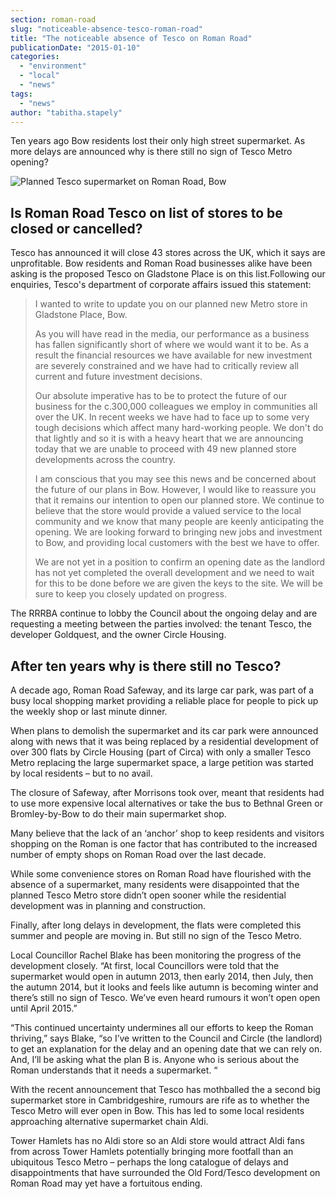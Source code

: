 ```yaml
---
section: roman-road
slug: "noticeable-absence-tesco-roman-road"
title: "The noticeable absence of Tesco on Roman Road"
publicationDate: "2015-01-10"
categories: 
  - "environment"
  - "local"
  - "news"
tags: 
  - "news"
author: "tabitha.stapely"
---
```


Ten years ago Bow residents lost their only high street supermarket. As more delays are announced why is there still no sign of Tesco Metro opening?

![](/images/Roman-Road-Tesco-supermarket.jpg "Planned Tesco supermarket on Roman Road, Bow")

## Is Roman Road Tesco on list of stores to be closed or cancelled?

Tesco has announced it will close 43 stores across the UK, which it says are unprofitable. Bow residents and Roman Road businesses alike have been asking is the proposed Tesco on Gladstone Place is on this list.Following our enquiries, Tesco's department of corporate affairs issued this statement:

> I wanted to write to update you on our planned new Metro store in Gladstone Place, Bow.
> 
> As you will have read in the media, our performance as a business has fallen significantly short of where we would want it to be. As a result the financial resources we have available for new investment are severely constrained and we have had to critically review all current and future investment decisions.
> 
> Our absolute imperative has to be to protect the future of our business for the c.300,000 colleagues we employ in communities all over the UK. In recent weeks we have had to face up to some very tough decisions which affect many hard-working people. We don't do that lightly and so it is with a heavy heart that we are announcing today that we are unable to proceed with 49 new planned store developments across the country.
> 
> I am conscious that you may see this news and be concerned about the future of our plans in Bow. However, I would like to reassure you that it remains our intention to open our planned store. We continue to believe that the store would provide a valued service to the local community and we know that many people are keenly anticipating the opening. We are looking forward to bringing new jobs and investment to Bow, and providing local customers with the best we have to offer.
> 
> We are not yet in a position to confirm an opening date as the landlord has not yet completed the overall development and we need to wait for this to be done before we are given the keys to the site. We will be sure to keep you closely updated on progress.

The RRRBA continue to lobby the Council about the ongoing delay and are requesting a meeting between the parties involved: the tenant Tesco, the developer Goldquest, and the owner Circle Housing.

## After ten years why is there still no Tesco?

A decade ago, Roman Road Safeway, and its large car park, was part of a busy local shopping market providing a reliable place for people to pick up the weekly shop or last minute dinner.

When plans to demolish the supermarket and its car park were announced along with news that it was being replaced by a residential development of over 300 flats by Circle Housing (part of Circa) with only a smaller Tesco Metro replacing the large supermarket space, a large petition was started by local residents – but to no avail.

The closure of Safeway, after Morrisons took over, meant that residents had to use more expensive local alternatives or take the bus to Bethnal Green or Bromley-by-Bow to do their main supermarket shop.

Many believe that the lack of an ‘anchor’ shop to keep residents and visitors shopping on the Roman is one factor that has contributed to the increased number of empty shops on Roman Road over the last decade.

While some convenience stores on Roman Road have flourished with the absence of a supermarket, many residents were disappointed that the planned Tesco Metro store didn’t open sooner while the residential development was in planning and construction.

Finally, after long delays in development, the flats were completed this summer and people are moving in. But still no sign of the Tesco Metro.

Local Councillor Rachel Blake has been monitoring the progress of the development closely. “At first, local Councillors were told that the supermarket would open in autumn 2013, then early 2014, then July, then the autumn 2014, but it looks and feels like autumn is becoming winter and there’s still no sign of Tesco. We’ve even heard rumours it won’t open open until April 2015.”

“This continued uncertainty undermines all our efforts to keep the Roman thriving,” says Blake, “so I’ve written to the Council and Circle (the landlord) to get an explanation for the delay and an opening date that we can rely on. And, I’ll be asking what the plan B is. Anyone who is serious about the Roman understands that it needs a supermarket. “

With the recent announcement that Tesco has mothballed the a second big supermarket store in Cambridgeshire, rumours are rife as to whether the Tesco Metro will ever open in Bow. This has led to some local residents approaching alternative supermarket chain Aldi.

Tower Hamlets has no Aldi store so an Aldi store would attract Aldi fans from across Tower Hamlets potentially bringing more footfall than an ubiquitous Tesco Metro – perhaps the long catalogue of delays and disappointments that have surrounded the Old Ford/Tesco development on Roman Road may yet have a fortuitous ending.


